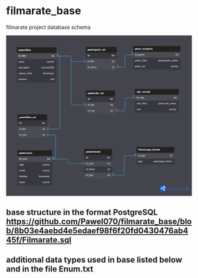 # filmarate_base
filmarate project database schema

<picture>
  <source media="(prefers-color-scheme: dark)" srcset="https://github.com/Pawel070/filmarate_base/blob/26338744065d38f187ae6c1ff92725aeaa349933/Filmarate_dark.png">
  <source media="(prefers-color-scheme: light)" srcset="https://github.com/Pawel070/filmarate_base/blob/67fe623dd959771fccace54e922b89ebb0d31ee4/Filmarate_light.png">
  <img alt="Filmarate project database schema" src="https://github.com/Pawel070/filmarate_base/blob/eb937f2ce7e967a10b9c7db34a2471fed5c6edfb/Filmarate.png">
</picture>

## base structure in the format PostgreSQL https://github.com/Pawel070/filmarate_base/blob/8b03e4aebd4e5edaef98f6f20fd0430476ab445f/Filmarate.sql
## additional data types used in base listed below and in the file Enum.txt

<!-- Enum pawel.genre_status {               -->
<!-- COMEDY                                  -->
<!-- DRAMA                                   -->
<!-- CARTOON                                 -->
<!-- TRILLER                                 -->
<!-- DOCUMENTARY                             -->
<!-- HITMAN                                  -->
<!-- }                                       -->

<!-- Enum pawel.rate_status {                -->
<!-- G                                       -->
<!-- PG                                      -->
<!-- PG14                                    -->
<!-- R                                       -->
<!-- NC17                                    -->
<!-- }                                       -->

<!-- Enum ecommerce.products_status {        -->
<!-- out_of_stock                            -->
<!-- in_stock                                -->
<!-- running_low [note: "less than 20"]      -->
<!-- }                                       -->
